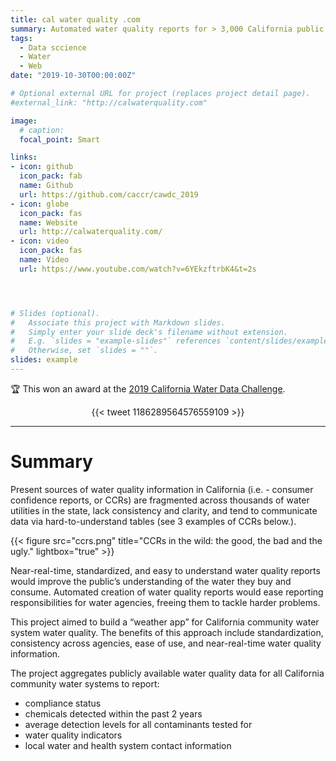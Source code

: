 ```yaml
---
title: cal water quality .com
summary: Automated water quality reports for > 3,000 California public water systems. 🏆 Winner 2019 California Water Data Challenge. 
tags: 
  - Data sccience  
  - Water
  - Web
date: "2019-10-30T00:00:00Z"

# Optional external URL for project (replaces project detail page).
#external_link: "http://calwaterquality.com"

image:
  # caption:
  focal_point: Smart

links:
- icon: github
  icon_pack: fab
  name: Github
  url: https://github.com/caccr/cawdc_2019
- icon: globe
  icon_pack: fas
  name: Website
  url: http://calwaterquality.com/
- icon: video
  icon_pack: fas
  name: Video
  url: https://www.youtube.com/watch?v=6YEkzftrbK4&t=2s




# Slides (optional).
#   Associate this project with Markdown slides.
#   Simply enter your slide deck's filename without extension.
#   E.g. `slides = "example-slides"` references `content/slides/example-slides.md`.
#   Otherwise, set `slides = ""`.
slides: example
---
```




:trophy: This won an award at the [2019 California Water Data Challenge](https://waterchallenge.data.ca.gov/).  


<center>{{< tweet 1186289564576559109 >}}</center>

<hr>  

# Summary 

Present sources of water quality information in California (i.e. - consumer confidence reports, or CCRs) are fragmented across thousands of water utilities in the state, lack consistency and clarity, and tend to communicate data via hard-to-understand tables (see 3 examples of CCRs below.). 

{{< figure src="ccrs.png" title="CCRs in the wild: the good, the bad and the ugly." lightbox="true" >}}

Near-real-time, standardized, and easy to understand water quality reports would improve the public’s understanding of the water they buy and consume. Automated creation of water quality reports would ease reporting responsibilities for water agencies, freeing them to tackle harder problems.

This project aimed to build a “weather app” for California community water system water quality. The benefits of this approach include standardization, consistency across agencies, ease of use, and near-real-time water quality information.

The project aggregates publicly available water quality data for all California community water systems to report:  

* compliance status  
* chemicals detected within the past 2 years  
* average detection levels for all contaminants tested for  
* water quality indicators  
* local water and health system contact information  
